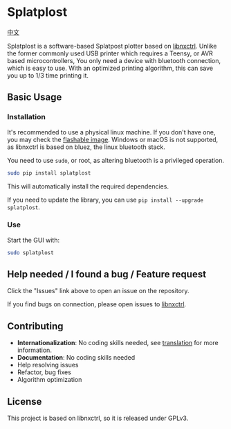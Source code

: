 # Splatplost

[中文](readme.zh-CN.md)

Splatplost is a software-based Splatpost plotter based on [libnxctrl](https://github.com/Victrid/libnxctrl). Unlike the former commonly used USB printer which requires a Teensy, or AVR based microcontrollers, You only need a device with bluetooth connection, which is easy to use. With an optimized printing algorithm, this can save you up to 1/3 time printing it.

## Basic Usage

### Installation

It's recommended to use a physical linux machine. If you don't have one, you may check the [flashable image](docs/image.md). Windows or macOS is not supported, as libnxctrl is based on bluez, the linux bluetooth stack.

You need to use `sudo`, or root, as altering bluetooth is a privileged operation.

```bash
sudo pip install splatplost
```

This will automatically install the required dependencies.

If you need to update the library, you can use `pip install --upgrade splatplost`.

### Use

Start the GUI with:

```bash
sudo splatplost
```

## Help needed / I found a bug / Feature request

Click the "Issues" link above to open an issue on the repository.

If you find bugs on connection, please open issues to [libnxctrl](https://github.com/Victrid/libnxctrl).

## Contributing

- **Internationalization**: No coding skills needed, see [translation](docs/translation.md) for more information.
- **Documentation**: No coding skills needed
- Help resolving issues
- Refactor, bug fixes
- Algorithm optimization

## License

This project is based on libnxctrl, so it is released under GPLv3.

